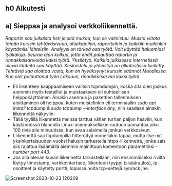 ## h0 Alkutesti

## a) Sieppaa ja analysoi verkkoliikennettä.

*Raportin saa julkaista heti ja sitä mukaa, kun se valmistuu. Muista viitata tämän kurssin tehtäväsivuun, ohjekirjoihin, raportteihin ja kaikkiin muihinkin käyttämiisi lähteisiin. Analyysi on tärkeä osa työtä. Voit käyttää haluamiasi työkaluja. Seuraa ajan kulkua, jotta ehdit palauttaa raportin ja rinnakkaisarvioida kaksi työtä. Yksilötyö. Kaikkia julkisessa Internetissä olevia lähteitä saa käyttää. Keskustelu ja yhteistyö on alkutestissä kielletty. Tehtäviä saa aloittaa vasta, kun on hyväksynyt kurssin säännöt Moodlessa.
Kun olet palauttanut työn Laksuun, rinnakkaisarvioi kaksi työtä.*

- Eli liikenteen kaappaamiseen valitsin tcpmdumpin, koska sitä olen joskus aiemmin myös testaillut ja muistaakseni oli suhteellisen helppokäyttöinen. Ainakin asennus ja pakettien tallennuksen aloittaminen oli helppoa, kuten muistelinkin eli terminaaliin *sudo apt install tcpdump* & *sudo tcpdump --interface any*, niin saadaan ainakin liikennettä näkyviin.
- Tällä tyylillä liikennettä meinaa tarttua vähän turhan paljon haaviin, kun käytännössä blancolla Linux-asennuksellakin ruutuun pamahtaa joku 100 riviä alle minuutissa, kun avaa selaimella jonkun verkkosivun.
- Liikennettä saa tcpdumpilla filtteröityä monellakin tapaa, mutta itse nyt yksinkertaisuuden vuoksi halusin tarkastella https-liikennettä, jonka sais siis rajattua lisäämällä aiemmin mainittuun komentoon parametriksi *-number port 443*.
- Jos alla olevan kuvan liikennettä tarkastellaan, niin ensimmäiseksi riviltä löytyy timestamp, verkkointerface, liikenteen tyyppi (sisään/ulos), ip-osoitteet ja käytetty portti, lopussa noita tcp-settejä syn/ack jne.
  
![Screenshot 2023-10-23 120209](https://github.com/vilppuuu/tunkeutumistestaus/assets/103587907/bc6f2a4d-2ef5-480a-a31f-e21f251c56bb)

